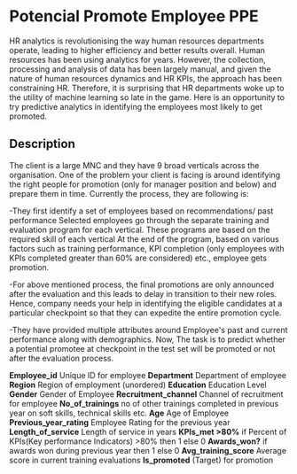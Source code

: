 # Potencial Promote Employee PPE 


HR analytics is revolutionising the way human resources departments operate, leading to higher efficiency and better results overall. Human resources has been using analytics for years. However, the collection, processing and analysis of data has been largely manual, and given the nature of human resources dynamics and HR KPIs, the approach has been constraining HR. Therefore, it is surprising that HR departments woke up to the utility of machine learning so late in the game. Here is an opportunity to try predictive analytics in identifying the employees most likely to get promoted.

## Description

The client is a large MNC and they have 9 broad verticals across the organisation. One of the problem your client is facing is around identifying the right people for promotion (only for manager position and below) and prepare them in time. Currently the process, they are following is:

-They first identify a set of employees based on recommendations/ past performance
Selected employees go through the separate training and evaluation program for each vertical. These programs are based on the required skill of each vertical
At the end of the program, based on various factors such as training performance, KPI completion (only employees with KPIs completed greater than 60% are considered) etc., employee gets promotion.

-For above mentioned process, the final promotions are only announced after the evaluation and this leads to delay in transition to their new roles. Hence, company needs your help in identifying the eligible candidates at a particular checkpoint so that they can expedite the entire promotion cycle.

-They have provided multiple attributes around Employee's past and current performance along with demographics. Now, The task is to predict whether a potential promotee at checkpoint in the test set will be promoted or not after the evaluation process.


**Employee_id** Unique ID for employee
**Department** Department of employee
**Region** Region of employment (unordered)
**Education** Education Level
**Gender** Gender of Employee
**Recruitment_channel** Channel of recruitment for employee
**No_of_trainings** no of other trainings completed in previous year on soft skills, technical skills etc.
**Age** Age of Employee
**Previous_year_rating** Employee Rating for the previous year
**Length_of_service** Length of service in years
**KPIs_met >80%** if Percent of KPIs(Key performance Indicators) >80% then 1 else 0
**Awards_won?** if awards won during previous year then 1 else 0
**Avg_training_score** Average score in current training evaluations
**Is_promoted** (Target) for promotion





